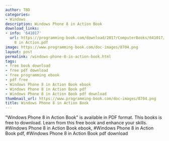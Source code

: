 ```yaml
---
author: TBD
categories:
- Windows
description: Windows Phone 8 in Action Book
download_links:
- info: '641017'
  url: https://programming-book.com/download/2017/ComputerBooks/641017/Windows Phone
    8 in Action.pdf
image: https://www.programming-book.com/doc-images/8704.png
layout: post
permalink: /windows-phone-8-in-action-book.html
tags:
- free book download
- free pdf download
- free programming ebook
- pdf free
- Windows Phone 8 in Action Book ebook
- Windows Phone 8 in Action Book pdf
- Windows Phone 8 in Action Book pdf download
thumbnail_url: https://www.programming-book.com/doc-images/8704.png
title: Windows Phone 8 in Action Book
---
```


 
<div class="item-desc text-justify">
  "Windows Phone 8 in Action Book" is available in PDF format. This books is free to download. Learn from this free book and enhance your skills.
  <br>
  #Windows Phone 8 in Action Book ebook, #Windows Phone 8 in Action Book pdf, #Windows Phone 8 in Action Book pdf download
</div>